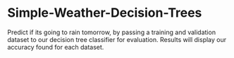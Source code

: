 # Simple-Weather-Decision-Trees
Predict if its going to rain tomorrow, by passing a training and validation dataset to our decision tree classifier for evaluation. Results will display our accuracy found for each dataset.
